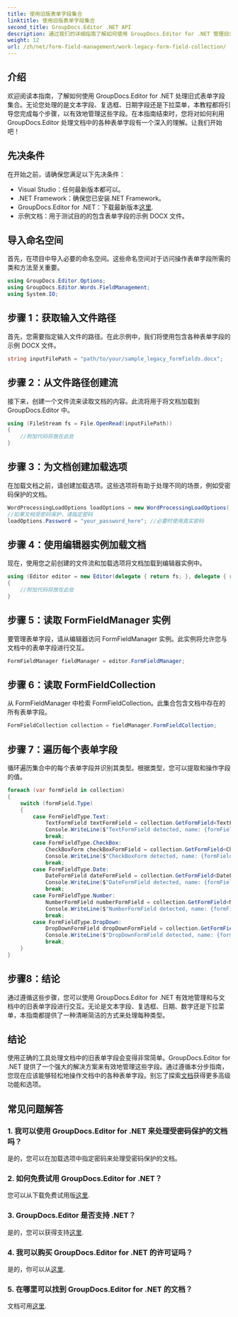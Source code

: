 ```yaml
---
title: 使用旧版表单字段集合
linktitle: 使用旧版表单字段集合
second_title: GroupDocs.Editor .NET API
description: 通过我们的详细指南了解如何使用 GroupDocs.Editor for .NET 管理旧式表单字段。非常适合处理文本字段、复选框、日期等。
weight: 12
url: /zh/net/form-field-management/work-legacy-form-field-collection/
---
```

## 介绍
欢迎阅读本指南，了解如何使用 GroupDocs.Editor for .NET 处理旧式表单字段集合。无论您处理的是文本字段、复选框、日期字段还是下拉菜单，本教程都将引导您完成每个步骤，以有效地管理这些字段。在本指南结束时，您将对如何利用 GroupDocs.Editor 处理文档中的各种表单字段有一个深入的理解。让我们开始吧！
## 先决条件
在开始之前，请确保您满足以下先决条件：
- Visual Studio：任何最新版本都可以。
- .NET Framework：确保您已安装.NET Framework。
-  GroupDocs.Editor for .NET：下载最新版本[这里](https://releases.groupdocs.com/editor/net/).
- 示例文档：用于测试目的的包含表单字段的示例 DOCX 文件。
## 导入命名空间
首先，在项目中导入必要的命名空间。这些命名空间对于访问操作表单字段所需的类和方法至关重要。
```csharp
using GroupDocs.Editor.Options;
using GroupDocs.Editor.Words.FieldManagement;
using System.IO;
```
## 步骤 1：获取输入文件路径
首先，您需要指定输入文件的路径。在此示例中，我们将使用包含各种表单字段的示例 DOCX 文件。
```csharp
string inputFilePath = "path/to/your/sample_legacy_formfields.docx";
```
## 步骤 2：从文件路径创建流
接下来，创建一个文件流来读取文档的内容。此流将用于将文档加载到 GroupDocs.Editor 中。
```csharp
using (FileStream fs = File.OpenRead(inputFilePath))
{
    //附加代码将放在此处
}
```
## 步骤 3：为文档创建加载选项
在加载文档之前，请创建加载选项。这些选项将有助于处理不同的场景，例如受密码保护的文档。
```csharp
WordProcessingLoadOptions loadOptions = new WordProcessingLoadOptions();
//如果文档受密码保护，请指定密码
loadOptions.Password = "your_password_here"; //必要时使用真实密码
```
## 步骤 4：使用编辑器实例加载文档
现在，使用您之前创建的文件流和加载选项将文档加载到编辑器实例中。
```csharp
using (Editor editor = new Editor(delegate { return fs; }, delegate { return loadOptions; }))
{
    //附加代码将放在此处
}
```
## 步骤 5：读取 FormFieldManager 实例
要管理表单字段，请从编辑器访问 FormFieldManager 实例。此实例将允许您与文档中的表单字段进行交互。
```csharp
FormFieldManager fieldManager = editor.FormFieldManager;
```
## 步骤 6：读取 FormFieldCollection
从 FormFieldManager 中检索 FormFieldCollection。此集合包含文档中存在的所有表单字段。
```csharp
FormFieldCollection collection = fieldManager.FormFieldCollection;
```
## 步骤 7：遍历每个表单字段
循环遍历集合中的每个表单字段并识别其类型。根据类型，您可以提取和操作字段的值。
```csharp
foreach (var formField in collection)
{
    switch (formField.Type)
    {
        case FormFieldType.Text:
            TextFormField textFormField = collection.GetFormField<TextFormField>(formField.Name);
            Console.WriteLine($"TextFormField detected, name: {formField.Name}, value: {textFormField.Value}");
            break;
        case FormFieldType.CheckBox:
            CheckBoxForm checkBoxFormField = collection.GetFormField<CheckBoxForm>(formField.Name);
            Console.WriteLine($"CheckBoxForm detected, name: {formField.Name}, value: {checkBoxFormField.Value}");
            break;
        case FormFieldType.Date:
            DateFormField dateFormField = collection.GetFormField<DateFormField>(formField.Name);
            Console.WriteLine($"DateFormField detected, name: {formField.Name}, value: {dateFormField.Value}");
            break;
        case FormFieldType.Number:
            NumberFormField numberFormField = collection.GetFormField<NumberFormField>(formField.Name);
            Console.WriteLine($"NumberFormField detected, name: {formField.Name}, value: {numberFormField.Value}");
            break;
        case FormFieldType.DropDown:
            DropDownFormField dropDownFormField = collection.GetFormField<DropDownFormField>(formField.Name);
            Console.WriteLine($"DropDownFormField detected, name: {formField.Name}, value selected: {dropDownFormField.Value[dropDownFormField.SelectedIndex]}");
            break;
    }
}
```
## 步骤8：结论
通过遵循这些步骤，您可以使用 GroupDocs.Editor for .NET 有效地管理和与文档中的旧表单字段进行交互。无论是文本字段、复选框、日期、数字还是下拉菜单，本指南都提供了一种清晰简洁的方式来处理每种类型。
## 结论
使用正确的工具处理文档中的旧表单字段会变得非常简单。GroupDocs.Editor for .NET 提供了一个强大的解决方案来有效地管理这些字段。通过遵循本分步指南，您现在应该能够轻松地操作文档中的各种表单字段。别忘了探索[文档](https://tutorials.groupdocs.com/editor/net/)获得更多高级功能和选项。
## 常见问题解答
### 1. 我可以使用 GroupDocs.Editor for .NET 来处理受密码保护的文档吗？
是的，您可以在加载选项中指定密码来处理受密码保护的文档。
### 2. 如何免费试用 GroupDocs.Editor for .NET？
您可以从下载免费试用版[这里](https://releases.groupdocs.com/).
### 3. GroupDocs.Editor 是否支持 .NET？
是的，您可以获得支持[这里](https://forum.groupdocs.com/c/editor/20).
### 4. 我可以购买 GroupDocs.Editor for .NET 的许可证吗？
是的，你可以从[这里](https://purchase.groupdocs.com/buy).
### 5. 在哪里可以找到 GroupDocs.Editor for .NET 的文档？
文档可用[这里](https://tutorials.groupdocs.com/editor/net/).